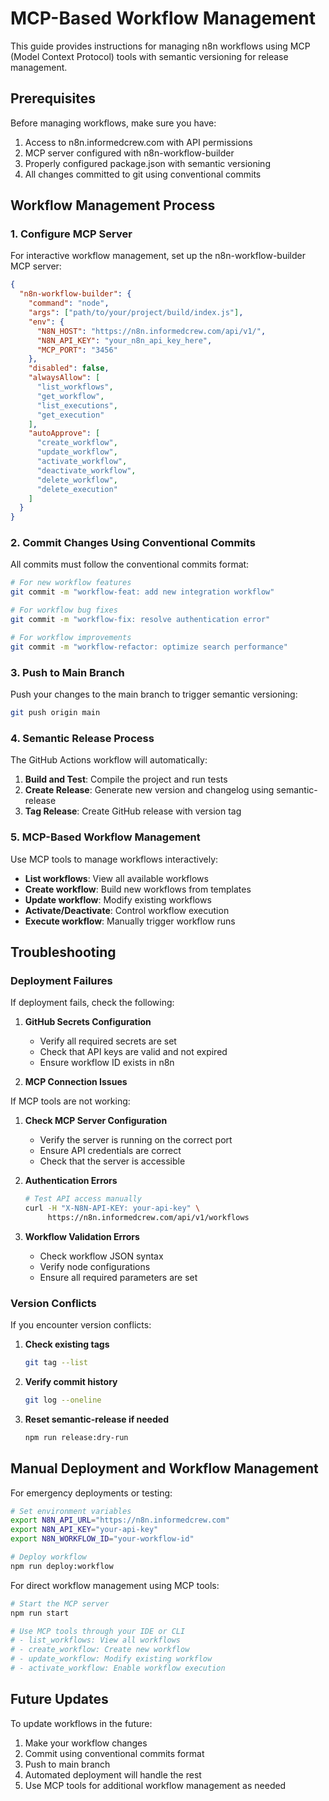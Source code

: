 # MCP-Based Workflow Management

This guide provides instructions for managing n8n workflows using MCP (Model Context Protocol) tools with semantic versioning for release management.

## Prerequisites

Before managing workflows, make sure you have:

1. Access to n8n.informedcrew.com with API permissions
2. MCP server configured with n8n-workflow-builder
3. Properly configured package.json with semantic versioning
4. All changes committed to git using conventional commits

## Workflow Management Process

### 1. Configure MCP Server

For interactive workflow management, set up the n8n-workflow-builder MCP server:

```json
{
  "n8n-workflow-builder": {
    "command": "node",
    "args": ["path/to/your/project/build/index.js"],
    "env": {
      "N8N_HOST": "https://n8n.informedcrew.com/api/v1/",
      "N8N_API_KEY": "your_n8n_api_key_here",
      "MCP_PORT": "3456"
    },
    "disabled": false,
    "alwaysAllow": [
      "list_workflows",
      "get_workflow",
      "list_executions",
      "get_execution"
    ],
    "autoApprove": [
      "create_workflow",
      "update_workflow",
      "activate_workflow",
      "deactivate_workflow",
      "delete_workflow",
      "delete_execution"
    ]
  }
}
```

### 2. Commit Changes Using Conventional Commits

All commits must follow the conventional commits format:

```bash
# For new workflow features
git commit -m "workflow-feat: add new integration workflow"

# For workflow bug fixes
git commit -m "workflow-fix: resolve authentication error"

# For workflow improvements
git commit -m "workflow-refactor: optimize search performance"
```

### 3. Push to Main Branch

Push your changes to the main branch to trigger semantic versioning:

```bash
git push origin main
```

### 4. Semantic Release Process

The GitHub Actions workflow will automatically:

1. **Build and Test**: Compile the project and run tests
2. **Create Release**: Generate new version and changelog using semantic-release
3. **Tag Release**: Create GitHub release with version tag

### 5. MCP-Based Workflow Management

Use MCP tools to manage workflows interactively:

- **List workflows**: View all available workflows
- **Create workflow**: Build new workflows from templates
- **Update workflow**: Modify existing workflows
- **Activate/Deactivate**: Control workflow execution
- **Execute workflow**: Manually trigger workflow runs

## Troubleshooting

### Deployment Failures

If deployment fails, check the following:

1. **GitHub Secrets Configuration**
   - Verify all required secrets are set
   - Check that API keys are valid and not expired
   - Ensure workflow ID exists in n8n

2. **MCP Connection Issues**

If MCP tools are not working:

1. **Check MCP Server Configuration**
   - Verify the server is running on the correct port
   - Ensure API credentials are correct
   - Check that the server is accessible

3. **Authentication Errors**
   ```bash
   # Test API access manually
   curl -H "X-N8N-API-KEY: your-api-key" \
        https://n8n.informedcrew.com/api/v1/workflows
   ```

3. **Workflow Validation Errors**
   - Check workflow JSON syntax
   - Verify node configurations
   - Ensure all required parameters are set

### Version Conflicts

If you encounter version conflicts:

1. **Check existing tags**
   ```bash
   git tag --list
   ```

2. **Verify commit history**
   ```bash
   git log --oneline
   ```

3. **Reset semantic-release if needed**
   ```bash
   npm run release:dry-run
   ```

## Manual Deployment and Workflow Management

For emergency deployments or testing:

```bash
# Set environment variables
export N8N_API_URL="https://n8n.informedcrew.com"
export N8N_API_KEY="your-api-key"
export N8N_WORKFLOW_ID="your-workflow-id"

# Deploy workflow
npm run deploy:workflow
```

For direct workflow management using MCP tools:

```bash
# Start the MCP server
npm run start

# Use MCP tools through your IDE or CLI
# - list_workflows: View all workflows
# - create_workflow: Create new workflow
# - update_workflow: Modify existing workflow
# - activate_workflow: Enable workflow execution
```

## Future Updates

To update workflows in the future:

1. Make your workflow changes
2. Commit using conventional commits format
3. Push to main branch
4. Automated deployment will handle the rest
5. Use MCP tools for additional workflow management as needed
